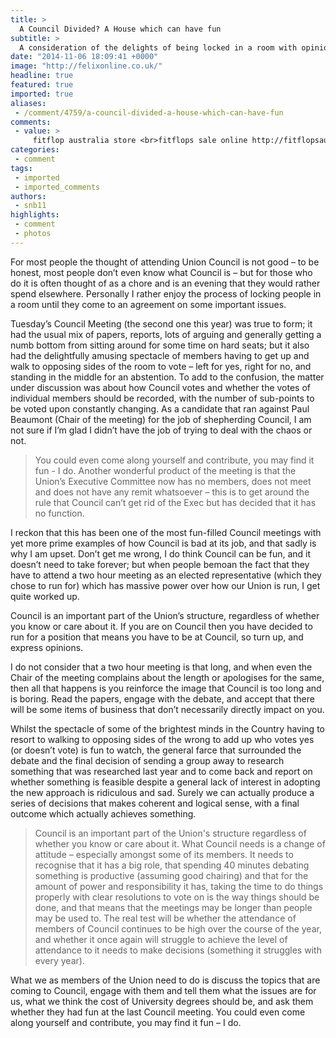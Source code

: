 ```yaml
---
title: >
  A Council Divided? A House which can have fun
subtitle: >
  A consideration of the delights of being locked in a room with opinionated people for an indefinite amount of time
date: "2014-11-06 18:09:41 +0000"
image: "http://felixonline.co.uk/"
headline: true
featured: true
imported: true
aliases:
 - /comment/4759/a-council-divided-a-house-which-can-have-fun
comments:
 - value: >
     fitflop australia store <br>fitflops sale online http://fitflopsau.blogspot.com/,christian louboutin online <br>cheap christian louboutin http://canadachristianlouboutinoutlet.blogspot.com/,christian louboutin cheap <br>christian louboutin outlet http://christianlouboutincanadaoutlet.blogspot.com/,christian louboutin wedges shoes <br>christian louboutin cheapest http://canadachristianlouboutinoutlet.blogspot.com/
categories:
 - comment
tags:
 - imported
 - imported_comments
authors:
 - snb11
highlights:
 - comment
 - photos
---
```


For most people the thought of attending Union Council is not good – to be honest, most people don’t even know what Council is – but for those who do it is often thought of as a chore and is an evening that they would rather spend elsewhere. Personally I rather enjoy the process of locking people in a room until they come to an agreement on some important issues.

Tuesday’s Council Meeting (the second one this year) was true to form; it had the usual mix of papers, reports, lots of arguing and generally getting a numb bottom from sitting around for some time on hard seats; but it also had the delightfully amusing spectacle of members having to get up and walk to opposing sides of the room to vote – left for yes, right for no, and standing in the middle for an abstention. To add to the confusion, the matter under discussion was about how Council votes and whether the votes of individual members should be recorded, with the number of sub-points to be voted upon constantly changing. As a candidate that ran against Paul Beaumont (Chair of the meeting) for the job of shepherding Council, I am not sure if I’m glad I didn’t have the job of trying to deal with the chaos or not.
> You could even come along yourself and contribute, you may find it fun - I do.
Another wonderful product of the meeting is that the Union’s Executive Committee now has no members, does not meet and does not have any remit whatsoever – this is to get around the rule that Council can’t get rid of the Exec but has decided that it has no function.

I reckon that this has been one of the most fun-filled Council meetings with yet more prime examples of how Council is bad at its job, and that sadly is why I am upset. Don’t get me wrong, I do think Council can be fun, and it doesn’t need to take forever; but when people bemoan the fact that they have to attend a two hour meeting as an elected representative (which they chose to run for) which has massive power over how our Union is run, I get quite worked up.

Council is an important part of the Union’s structure, regardless of whether you know or care about it. If you are on Council then you have decided to run for a position that means you have to be at Council, so turn up, and express opinions.

I do not consider that a two hour meeting is that long, and when even the Chair of the meeting complains about the length or apologises for the same, then all that happens is you reinforce the image that Council is too long and is boring. Read the papers, engage with the debate, and accept that there will be some items of business that don’t necessarily directly impact on you.

Whilst the spectacle of some of the brightest minds in the Country having to resort to walking to opposing sides of the wrong to add up who votes yes (or doesn’t vote) is fun to watch, the general farce that surrounded the debate and the final decision of sending a group away to research something that was researched last year and to come back and report on whether something is feasible despite a general lack of interest in adopting the new approach is ridiculous and sad. Surely we can actually produce a series of decisions that makes coherent and logical sense, with a final outcome which actually achieves something.
> Council is an important part of the Union's structure regardless of whether you know or care about it.
What Council needs is a change of attitude – especially amongst some of its members. It needs to recognise that it has a big role, that spending 40 minutes debating something is productive (assuming good chairing) and that for the amount of power and responsibility it has, taking the time to do things properly with clear resolutions to vote on is the way things should be done, and that means that the meetings may be longer than people may be used to. The real test will be whether the attendance of members of Council continues to be high over the course of the year, and whether it once again will struggle to achieve the level of attendance to it needs to make decisions (something it struggles with every year).

What we as members of the Union need to do is discuss the topics that are coming to Council, engage with them and tell them what the issues are for us, what we think the cost of University degrees should be, and ask them whether they had fun at the last Council meeting. You could even come along yourself and contribute, you may find it fun – I do.
